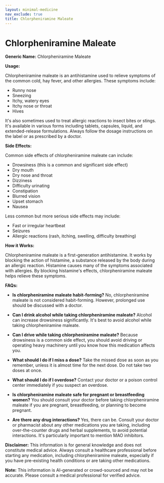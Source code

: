 ```yaml
---
layout: minimal-medicine
nav_exclude: true
title: Chlorpheniramine Maleate
---
```


# Chlorpheniramine Maleate

**Generic Name:** Chlorpheniramine Maleate

**Usage:**

Chlorpheniramine maleate is an antihistamine used to relieve symptoms of the common cold, hay fever, and other allergies.  These symptoms include:

* Runny nose
* Sneezing
* Itchy, watery eyes
* Itchy nose or throat
* Hives

It's also sometimes used to treat allergic reactions to insect bites or stings.  It's available in various forms including tablets, capsules, liquid, and extended-release formulations.  Always follow the dosage instructions on the label or as prescribed by a doctor.


**Side Effects:**

Common side effects of chlorpheniramine maleate can include:

* Drowsiness (this is a common and significant side effect)
* Dry mouth
* Dry nose and throat
* Dizziness
* Difficulty urinating
* Constipation
* Blurred vision
* Upset stomach
* Nausea

Less common but more serious side effects may include:

* Fast or irregular heartbeat
* Seizures
* Allergic reactions (rash, itching, swelling, difficulty breathing)


**How it Works:**

Chlorpheniramine maleate is a first-generation antihistamine.  It works by blocking the action of histamine, a substance released by the body during an allergic reaction.  Histamine causes many of the symptoms associated with allergies. By blocking histamine's effects, chlorpheniramine maleate helps relieve these symptoms.


**FAQs:**

* **Is chlorpheniramine maleate habit-forming?** No, chlorpheniramine maleate is not considered habit-forming. However, prolonged use should be discussed with a doctor.

* **Can I drink alcohol while taking chlorpheniramine maleate?**  Alcohol can increase drowsiness significantly. It's best to avoid alcohol while taking chlorpheniramine maleate.

* **Can I drive while taking chlorpheniramine maleate?**  Because drowsiness is a common side effect, you should avoid driving or operating heavy machinery until you know how this medication affects you.

* **What should I do if I miss a dose?** Take the missed dose as soon as you remember, unless it is almost time for the next dose.  Do not take two doses at once.

* **What should I do if I overdose?** Contact your doctor or a poison control center immediately if you suspect an overdose.

* **Is chlorpheniramine maleate safe for pregnant or breastfeeding women?**  You should consult your doctor before taking chlorpheniramine maleate if you are pregnant, breastfeeding, or planning to become pregnant.

* **Are there any drug interactions?**  Yes, there can be. Consult your doctor or pharmacist about any other medications you are taking, including over-the-counter drugs and herbal supplements, to avoid potential interactions.  It's particularly important to mention MAO inhibitors.

**Disclaimer:** This information is for general knowledge and does not constitute medical advice.  Always consult a healthcare professional before starting any medication, including chlorpheniramine maleate, especially if you have pre-existing health conditions or are taking other medications.


**Note:** This information is AI-generated or crowd-sourced and may not be accurate. Please consult a medical professional for verified advice.